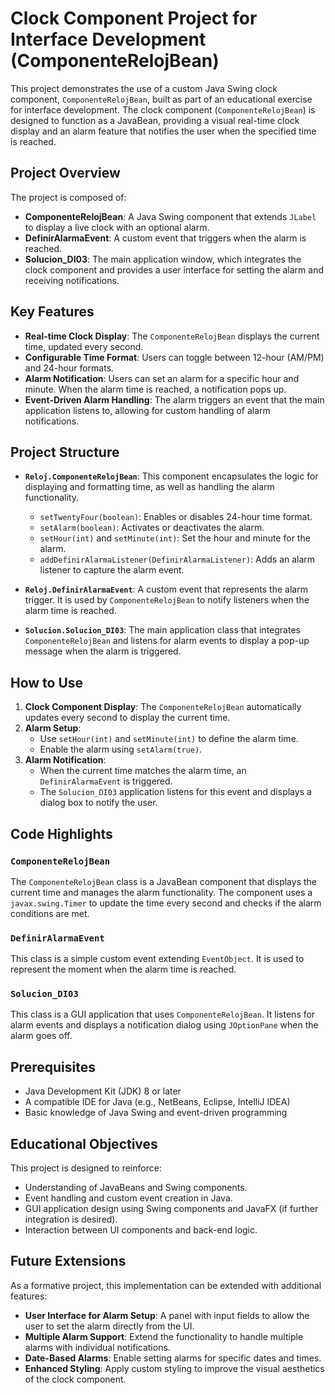 # Clock Component Project for Interface Development (ComponenteRelojBean)

This project demonstrates the use of a custom Java Swing clock component, `ComponenteRelojBean`, built as part of an educational exercise for interface development. The clock component (`ComponenteRelojBean`) is designed to function as a JavaBean, providing a visual real-time clock display and an alarm feature that notifies the user when the specified time is reached. 

## Project Overview

The project is composed of:
- **ComponenteRelojBean**: A Java Swing component that extends `JLabel` to display a live clock with an optional alarm.
- **DefinirAlarmaEvent**: A custom event that triggers when the alarm is reached.
- **Solucion_DI03**: The main application window, which integrates the clock component and provides a user interface for setting the alarm and receiving notifications.

## Key Features

- **Real-time Clock Display**: The `ComponenteRelojBean` displays the current time, updated every second.
- **Configurable Time Format**: Users can toggle between 12-hour (AM/PM) and 24-hour formats.
- **Alarm Notification**: Users can set an alarm for a specific hour and minute. When the alarm time is reached, a notification pops up.
- **Event-Driven Alarm Handling**: The alarm triggers an event that the main application listens to, allowing for custom handling of alarm notifications.

## Project Structure

- **`Reloj.ComponenteRelojBean`**: This component encapsulates the logic for displaying and formatting time, as well as handling the alarm functionality.
    - `setTwentyFour(boolean)`: Enables or disables 24-hour time format.
    - `setAlarm(boolean)`: Activates or deactivates the alarm.
    - `setHour(int)` and `setMinute(int)`: Set the hour and minute for the alarm.
    - `addDefinirAlarmaListener(DefinirAlarmaListener)`: Adds an alarm listener to capture the alarm event.

- **`Reloj.DefinirAlarmaEvent`**: A custom event that represents the alarm trigger. It is used by `ComponenteRelojBean` to notify listeners when the alarm time is reached.

- **`Solucion.Solucion_DI03`**: The main application class that integrates `ComponenteRelojBean` and listens for alarm events to display a pop-up message when the alarm is triggered.

## How to Use

1. **Clock Component Display**: The `ComponenteRelojBean` automatically updates every second to display the current time.
2. **Alarm Setup**:
    - Use `setHour(int)` and `setMinute(int)` to define the alarm time.
    - Enable the alarm using `setAlarm(true)`.
3. **Alarm Notification**:
    - When the current time matches the alarm time, an `DefinirAlarmaEvent` is triggered.
    - The `Solucion_DI03` application listens for this event and displays a dialog box to notify the user.

## Code Highlights

### `ComponenteRelojBean`

The `ComponenteRelojBean` class is a JavaBean component that displays the current time and manages the alarm functionality. The component uses a `javax.swing.Timer` to update the time every second and checks if the alarm conditions are met.

### `DefinirAlarmaEvent`

This class is a simple custom event extending `EventObject`. It is used to represent the moment when the alarm time is reached.

### `Solucion_DI03`

This class is a GUI application that uses `ComponenteRelojBean`. It listens for alarm events and displays a notification dialog using `JOptionPane` when the alarm goes off.

## Prerequisites

- Java Development Kit (JDK) 8 or later
- A compatible IDE for Java (e.g., NetBeans, Eclipse, IntelliJ IDEA)
- Basic knowledge of Java Swing and event-driven programming

## Educational Objectives

This project is designed to reinforce:
- Understanding of JavaBeans and Swing components.
- Event handling and custom event creation in Java.
- GUI application design using Swing components and JavaFX (if further integration is desired).
- Interaction between UI components and back-end logic.

## Future Extensions

As a formative project, this implementation can be extended with additional features:
- **User Interface for Alarm Setup**: A panel with input fields to allow the user to set the alarm directly from the UI.
- **Multiple Alarm Support**: Extend the functionality to handle multiple alarms with individual notifications.
- **Date-Based Alarms**: Enable setting alarms for specific dates and times.
- **Enhanced Styling**: Apply custom styling to improve the visual aesthetics of the clock component.